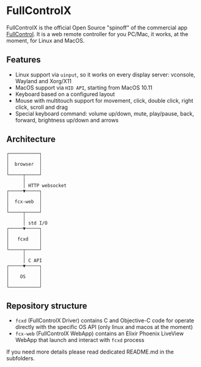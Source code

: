 # FullControlX

FullControlX is the official Open Source "spinoff" of the commercial app [FullControl](https://fullcontrol.cescobaz.com).
It is a web remote controller for you PC/Mac, it works, at the moment, for Linux and MacOS.

## Features

* Linux support via `uinput`, so it works on every display server: vconsole, Wayland and Xorg/X11
* MacOS support via `HID API`, starting from MacOS 10.11
* Keyboard based on a configured layout
* Mouse with multitouch support for movement, click, double click, right click, scroll and drag
* Special keyboard command: volume up/down, mute, play/pause, back, forward, brightness up/down and arrows

## Architecture

```
┌───────────┐
│           │
│  browser  │
│           │
└─────┬─────┘
      │
      │ HTTP websocket
┌─────▼─────┐
│           │
│  fcx-web  │
│           │
└─────┬─────┘
      │
      │ std I/O
┌─────▼─────┐
│           │
│   fcxd    │
│           │
└─────┬─────┘
      │
      │ C API
┌─────▼─────┐
│           │
│    OS     │
│           │
└───────────┘
```

## Repository structure

* `fcxd` (FullControlX Driver) contains C and Objective-C code for operate directly with the specific OS API (only linux and macos at the moment)
* `fcx-web` (FullControlX WebApp) contains an Elixir Phoenix LiveView WebApp that launch and interact with `fcxd` process

If you need more details please read dedicated README.md in the subfolders.
